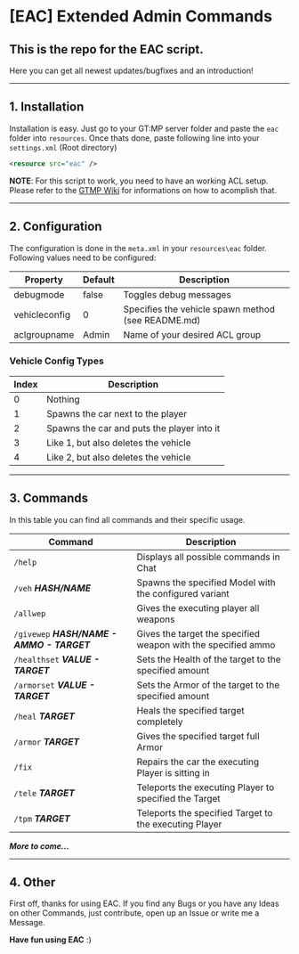 # [EAC] Extended Admin Commands
## This is the repo for the EAC script.
Here you can get all newest updates/bugfixes and an introduction!



----
## 1. Installation

Installation is easy.
Just go to your GT:MP server folder and paste the `eac` folder into `resources`.
Once thats done, paste following line into your `settings.xml` (Root directory)
```xml
<resource src="eac" />
```

**NOTE**: For this script to work, you need to have an working ACL setup.
Please refer to the [GTMP Wiki](https://wiki.gt-mp.net/index.php/Getting_Started_with_the_Server_%26_ACL) for informations on how to acomplish that.



----
## 2. Configuration
The configuration is done in the `meta.xml` in your `resources\eac` folder.
Following values need to be configured:

| Property      | Default | Description                                        |
| ------------- | ------- | -------------------------------------------------- |
| debugmode     | false    | Toggles debug messages                             |
| vehicleconfig | 0       | Specifies the vehicle spawn method (see README.md) |
| aclgroupname  | Admin   | Name of your desired ACL group                      |


### Vehicle Config Types
| Index | Description                                |
| ----- | ------------------------------------------ |
| 0     | Nothing                                    |
| 1     | Spawns the car next to the player          |
| 2     | Spawns the car and puts the player into it |
| 3     | Like 1, but also deletes the vehicle       |
| 4     | Like 2, but also deletes the vehicle       |



----
## 3. Commands
In this table you can find all commands and their specific usage.

| Command                         | Description                                                   |
| ------------------------------- | ------------------------------------------------------------- |
| `/help`                         				| Displays all possible commands in Chat                        |
| `/veh` ***HASH/NAME***                 		| Spawns the specified Model with the configured variant        |
| `/allwep`                       				| Gives the executing player all weapons                        |
| `/givewep` ***HASH/NAME - AMMO - TARGET*** 	| Gives the target the specified weapon with the specified ammo |
| `/healthset` ***VALUE - TARGET***     		| Sets the Health of the target to the specified amount         |
| `/armorset` ***VALUE - TARGET***      		| Sets the Armor of the target to the specified amount          |
| `/heal` ***TARGET***                			| Heals the specified target completely                         |
| `/armor` ***TARGET***               			| Gives the specified target full Armor                         |
| `/fix`                          				| Repairs the car the executing Player is sitting in            |
| `/tele` ***TARGET***                			| Teleports the executing Player to specified the Target        |
| `/tpm` ***TARGET***                 			| Teleports the specified Target to the executing Player        |

***More to come...***



----
## 4.  Other
First off, thanks for using EAC.
If you find any Bugs or you have any Ideas on other Commands, just contribute, open up an Issue or write me a Message.

**Have fun using EAC** :)

